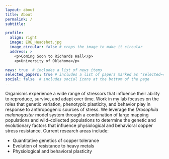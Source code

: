 ```yaml
---
layout: about
title: About
permalink: /
subtitle:

profile:
  align: right
  image: ERE_Headshot.jpg
  image_circular: false # crops the image to make it circular
  address: >
    <p>Coming Soon to Richards Hall</p>
    <p>University of Oklahoma</p>

news: true  # includes a list of news items
selected_papers: true # includes a list of papers marked as "selected={true}"
social: false  # includes social icons at the bottom of the page
---
```


Organisms experience a wide range of stressors that influence their ability to reproduce, survive, and adapt over time. Work in my lab focuses on the roles that genetic variation, phenotypic plasticity, and behavior play in response to anthropogenic sources of stress. We leverage the _Drosophila melanogaster_ model system through a combination of large mapping populations and wild-collected populations to determine the genetic and evolutionary factors that influence physiological and behavioral copper stress resistance. Current research areas include:

* Quantitative genetics of copper tolerance
* Evolution of resistance to heavy metals
* Physiological and behavioral plasticity
